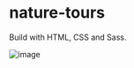 # nature-tours

Build with HTML, CSS and Sass.

![image](https://user-images.githubusercontent.com/26104823/46513759-174d7780-c828-11e8-9166-28232704c2cf.png)
